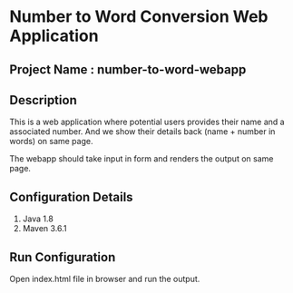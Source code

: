 # Number to Word Conversion Web Application

## Project Name : number-to-word-webapp
## Description 
This is a web application where potential users provides their name and a associated number. And we show their details back (name + number in words) on same page. 

The webapp should take input in form and renders the output on same page.

## Configuration Details 
1. Java 1.8
2. Maven 3.6.1

## Run Configuration
Open index.html file in browser and run the output.